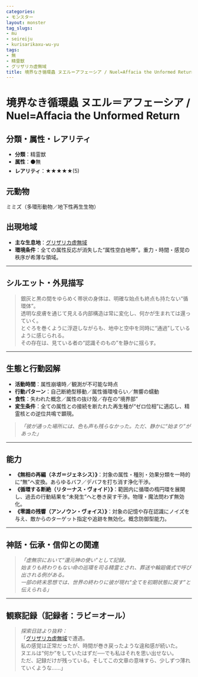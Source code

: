 ```yaml
---
categories:
- モンスター
layout: monster
tag_slugs:
- mu
- seireiju
- kurisarikaxu-wu-yu
tags:
- 無
- 精霊獣
- グリザリカ虚無域
title: 境界なき循環蟲 ヌエル＝アフェーシア / Nuel=Affacia the Unformed Return
---
```


# 境界なき循環蟲 ヌエル＝アフェーシア / Nuel=Affacia the Unformed Return

## 分類・属性・レアリティ
* **分類**：精霊獣  
* **属性**：⚫無  
* **レアリティ**：★★★★★(5)

## 元動物
ミミズ（多環形動物／地下性再生生物）

## 出現地域
* **主な生息地**：[グリザリカ虚無域](../place/grizarica_void.md)  
* **環境条件**：全ての属性反応が消失した“属性空白地帯”。重力・時間・感覚の秩序が希薄な領域。

---

## シルエット・外見描写
> 銀灰と黒の間をゆらめく帯状の身体は、明確な始点も終点も持たない“循環体”。  
> 透明な皮膚を通じて見える内部構造は常に変化し、何かが生まれては還っていく。  
> とぐろを巻くように浮遊しながらも、地中と空中を同時に“通過”しているように感じられる。  
> その存在は、見ている者の“認識そのもの”を静かに揺らす。

---

## 生態と行動図解
* **活動時間**：属性崩壊時／観測が不可能な時点  
* **行動パターン**：自己断絶型移動／属性循環喰らい／無響の蠕動  
* **食性**：失われた概念／属性の抜け殻／存在の“境界部”  
* **変生条件**：全ての属性との接続を断たれた再生種が“ゼロ位相”に適応し、精霊核との逆位共鳴で顕現。

> *「彼が通った場所には、色も声も残らなかった。ただ、静かに“始まり”があった」*

---

## 能力
* **《無相の再編（ネガ＝ジェネシス）》**：対象の属性・種別・効果分類を一時的に“無”へ変換。あらゆるバフ／デバフを打ち消す浄化干渉。  
* **《循環する断絶（リターナス・ヴォイド）》**：範囲内に循環の楕円環を展開し、過去の行動結果を“未発生”へと巻き戻す干渉。物理・魔法問わず無効化。  
* **《零識の残響（アンノウン・ヴォイス）》**：対象の記憶や存在認識にノイズを与え、敵からのターゲット指定や追跡を無効化。概念防御型能力。

---

## 神話・伝承・信仰との関連
> *「虚無宗において“還元神の使い”として記録。  
始まりも終わりもない命の巡環を司る精霊とされ、葬送や輪廻儀式で呼び出される例がある。  
一部の終末思想では、世界の終わりに彼が現れ“全てを初期状態に戻す”と伝えられる」*

---

## 観察記録（記録者：ラビ＝オール）

> *探索日誌より抜粋：*  
> 「[グリザリカ虚無域](../place/grizarica_void.md)で遭遇。  
> 私の感覚は正常だったが、時間が巻き戻ったような違和感が続いた。  
> ヌエルは“何か”をしていたはずだ──でも私はそれを思い出せない。  
> ただ、記録だけが残っている。そしてこの文章の意味すら、少しずつ薄れていくような……」